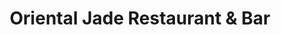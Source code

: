 ---
layout: place
title: "Oriental Jade Restaurant & Bar"
permalink: /maine/bangor/oriental-jade-restaurant-bar.html
stateAbbr: ME
stateName: Maine
cityName: Bangor
seo:
  name: "Oriental Jade Restaurant & Bar"
  type: Restaurant
  links: null
description: "Oriental Jade Restaurant & Bar serves delicious sushi in Bangor, Maine. Try fresh Japanese dishes for a great dining experience. "
place_id: ChIJBSVwUZe0r0wR8wFivAxOGGg
photos:
  - name: >-
      places/ChIJBSVwUZe0r0wR8wFivAxOGGg/photos/AeeoHcI8pwUyBVkHX1Js3RC6lp6QKM27aK-jmYW8nU5oERokQZXIsjhutsUJIa8GNxeDfoKI_3o0cDgGvEG2_UrO3cF2UCDRVkPkVWTMDcG9ev1jbG9Un9R0l3dM7cIlTRvzq0Nn2IImp7mgEEDE9rIw69aTEE4k0DD2Reo50usJIfQ8OUyIdvT6fpZ8xYnO1kJvET36n2LcYRuA28D2A6naQ8tqKYFAc1-w8gimSWpwgCV98kYn21VTdlOy8UvtWCIYWXtttMptvoYPClUbWp733FMFjqwaZSHcyqUskMUlwlVh8A
    widthPx: 2048
    heightPx: 1275
    authorAttributions:
      - displayName: Oriental Jade Restaurant & Bar
        uri: https://maps.google.com/maps/contrib/105431022469092132981
        photoUri: >-
          https://lh3.googleusercontent.com/a-/ALV-UjVu_3nxU4eo2eHJnEKwXUYiavNhL3uUocMzs8QnWPvH4NbcYFjE=s100-p-k-no-mo
    flagContentUri: >-
      https://www.google.com/local/imagery/report/?cb_client=maps_api_places.places_api&image_key=!1e10!2sAF1QipOJ4_qCpz9j79MirUJw-cN33fnf7hbuX8ukL7C_&hl=en-US
    googleMapsUri: >-
      https://www.google.com/maps/place//data=!3m4!1e2!3m2!1sAF1QipOJ4_qCpz9j79MirUJw-cN33fnf7hbuX8ukL7C_!2e10!4m2!3m1!1s0x4cafb49751702505:0x68184e0cbc6201f3
  - name: >-
      places/ChIJBSVwUZe0r0wR8wFivAxOGGg/photos/AeeoHcIRF_dQBExQAJF-seRvbI0wexigo3Y3-iUjxwCEHXftXJrPDSgaCPpgdARXzu1yOtiNC56diu14M5S5TicvjaSMAzvKKcddACKazFzuGpiENRSehAopG_Ywb0HR-zLBfnquFIOFKjZGgMJtalmhZmKH9ERCgjFcHrDb3_KUgRufgQgmX4yRoQ7cZbD0-peqLXOHf1D0byDiS5FHClAdPkgugLxtVv37OSV7kOH6e0PjYw32mbM08TWVfkivJV2XRt6RCY9gvyP5aHS-Kxjvpjk_H6lv9brrtkDupE6K_xPnrnjthaJUtNf66PXfUARNPRiuZ6QKsYSuLDzPudWi1xKvdq4yWIOkNfWAlU2S9LTos8wLNjXSVLeJyFm8x8xlMfA07MlMwLDSOmLHSEX6d13bcow27Aus_m1-k6ivhDk1jI5knYV932yS6pX02SyQ
    widthPx: 2992
    heightPx: 2992
    authorAttributions:
      - displayName: Strict Motivation
        uri: https://maps.google.com/maps/contrib/112509004066018835500
        photoUri: >-
          https://lh3.googleusercontent.com/a-/ALV-UjUu98x3kuMy4fpmAIZitd_EEKDNzgzSwjDO8WAlEI6W3iT4uVs=s100-p-k-no-mo
    flagContentUri: >-
      https://www.google.com/local/imagery/report/?cb_client=maps_api_places.places_api&image_key=!1e10!2sCIABIhADydVgTAiII2gEjWUACpMk&hl=en-US
    googleMapsUri: >-
      https://www.google.com/maps/place//data=!3m4!1e2!3m2!1sCIABIhADydVgTAiII2gEjWUACpMk!2e10!4m2!3m1!1s0x4cafb49751702505:0x68184e0cbc6201f3
  - name: >-
      places/ChIJBSVwUZe0r0wR8wFivAxOGGg/photos/AeeoHcL7w6lPcyXgml6dG5bq4IZe1P4X1kTwB8EL3tj07sKYz3XLFqwekZs03tRzLO6fzCozlNEBjHw6HiXt2mjA9UWotqcdiJiRJgtiZwevSpN94tdfDhNbIRARisFcCPbdVZK_teI9PDvWKQgnmrrPq0w6ERKDjdBZj8HFgr3hy10FyCW4vBpzDVKZEH1NkdHnDI9mBPs-S4ETXjfjZsGRrsQ1enKch9QG85Lpz62DI0BzjRGuo_B0w7Bl688YZ_63tzCUSHlC24ydHnwVjhzWpjnPtGvwggdeo8uBMPSylj5zCA
    widthPx: 1536
    heightPx: 1024
    authorAttributions:
      - displayName: Oriental Jade Restaurant & Bar
        uri: https://maps.google.com/maps/contrib/105431022469092132981
        photoUri: >-
          https://lh3.googleusercontent.com/a-/ALV-UjVu_3nxU4eo2eHJnEKwXUYiavNhL3uUocMzs8QnWPvH4NbcYFjE=s100-p-k-no-mo
    flagContentUri: >-
      https://www.google.com/local/imagery/report/?cb_client=maps_api_places.places_api&image_key=!1e10!2sAF1QipN9u-0RJGt5cFUU5onVPgs3v_IWQqK9VQ6foPpv&hl=en-US
    googleMapsUri: >-
      https://www.google.com/maps/place//data=!3m4!1e2!3m2!1sAF1QipN9u-0RJGt5cFUU5onVPgs3v_IWQqK9VQ6foPpv!2e10!4m2!3m1!1s0x4cafb49751702505:0x68184e0cbc6201f3
  - name: >-
      places/ChIJBSVwUZe0r0wR8wFivAxOGGg/photos/AeeoHcKXcMqJyAGpAEPNlAPUDowRExpMMnBsgihFUuoVr-IPH637XDpAWcE9GbAjLc3p8mszBqmq40GqA_kVOq4Evy2uuNl52-IV_xUmpmvtQUa3_bTSJk-hDq-ikK0mxK4Se-_oiCMH837nm77blhOHjjjIB6RHApKAMndMNTRzQo9mFaEsnLjBkBtmLE6k8kNRM1wBvSFZ3Y_-2bHJ4pnBdk59Axh_CUkFtR67IUxh6XMORMg03qb7pG_5NdRZwospotB29KPN_wz21vcffLwZoJNComLUfusjWXbh_TVz0Yu_2GLhvw_kdFtKCryEmTTj4O9-JIt19cVJY-39_fUCBTFEs_KPxoWjCmMlJWmRDxoQ1AS0dL7c57IrX2HsvV5d57mW4gUSHx3fdB9FYT6N38yJDEZ4Bg9CWzgQS7KjPOw
    widthPx: 3024
    heightPx: 4032
    authorAttributions:
      - displayName: Atsirhc Arumik
        uri: https://maps.google.com/maps/contrib/111046100308963333500
        photoUri: >-
          https://lh3.googleusercontent.com/a-/ALV-UjVRsK3R9wckMf-92R4MrsXvA4WgzZj2JTACjTtFXtlA1IiVj5MI=s100-p-k-no-mo
    flagContentUri: >-
      https://www.google.com/local/imagery/report/?cb_client=maps_api_places.places_api&image_key=!1e10!2sCIHM0ogKEICAgIDH5ICqFA&hl=en-US
    googleMapsUri: >-
      https://www.google.com/maps/place//data=!3m4!1e2!3m2!1sCIHM0ogKEICAgIDH5ICqFA!2e10!4m2!3m1!1s0x4cafb49751702505:0x68184e0cbc6201f3
  - name: >-
      places/ChIJBSVwUZe0r0wR8wFivAxOGGg/photos/AeeoHcLUZkGR9fzR4_dgWypaj1nT1ePR35nwc5jCdhR6Oku32cGZNtqkl8c8OVidhMnrEM4T_0Aehn0FXDFGQH09EyOKyUzM4ys2yHaDgONcDJ-65EWIpvDFw2715cJOr6S0CO_TAOQCPDLeD5Lm6ipPaYuXezN27KvhpVTuec4A6p_bz3dm3jeezyOFjOWMKw2U7oyDDgkJe1F2FwtidTiwxnCH5tnxwnXR25zYxGNgtWGdQYYU0soFWirQlPLrL1JG8h6jGHRLjdPTwhYUxmUdj0Ce-2y7SRChtElNR69MbmBQ_L3yWZnKFvsYTvlsAYFTIr3VRNnD5Suix3DpHZGmJktcyA66QrDyKuZJP7a5PGLCwdxnp99stiscfYmQFho15DTL9gdc2W5xqxEEaslCSUu2XTsR5uBN8MuYIxltfd8
    widthPx: 2992
    heightPx: 2992
    authorAttributions:
      - displayName: Strict Motivation
        uri: https://maps.google.com/maps/contrib/112509004066018835500
        photoUri: >-
          https://lh3.googleusercontent.com/a-/ALV-UjUu98x3kuMy4fpmAIZitd_EEKDNzgzSwjDO8WAlEI6W3iT4uVs=s100-p-k-no-mo
    flagContentUri: >-
      https://www.google.com/local/imagery/report/?cb_client=maps_api_places.places_api&image_key=!1e10!2sCIHM0ogKEICAgMCo29Pjag&hl=en-US
    googleMapsUri: >-
      https://www.google.com/maps/place//data=!3m4!1e2!3m2!1sCIHM0ogKEICAgMCo29Pjag!2e10!4m2!3m1!1s0x4cafb49751702505:0x68184e0cbc6201f3
  - name: >-
      places/ChIJBSVwUZe0r0wR8wFivAxOGGg/photos/AeeoHcK7_3NJYD7yzxdBZBLkNudSZCkR7-DnZnaMIEuEY6VcUhAa_8jB1gl6mAFv0_OUwlFBqjY0yXB7aJn0Sva-4LIGSmztiayAXkdTGfZ3yyGvF4sUj5uPwYfpZZcslfEVFTyndXScem01TQJCtRD3aKKj9SPHRWkqB9crahPldp9bobo13bTCBZE3YWYwftNi3dIL_RCuq-zV1VDZqzfn3xM4N_o6KnC1AOcNQzybO-K2KhFJPV3jeESwH32CwCWoT2MAabsN6a8JBsWc4f_4auVPMWvTjFOfqef_SEi8IzkZmQHoVlCmK86b9U-oL7Ct-3AjN75ugjsNuH-nETjcKIa5b4MPZOkr_wq1cWrrEvf5bTSLW8FtBDtLXKDWHR8NMat_opTjbWJFM70twnKSbOX2L-xwCTejJ56zo2N1wB35vQ
    widthPx: 3024
    heightPx: 4032
    authorAttributions:
      - displayName: 'WHEEL ''N DEAL MOTORS Maine #1 Used Car Dealer!'
        uri: https://maps.google.com/maps/contrib/109593057396765108554
        photoUri: >-
          https://lh3.googleusercontent.com/a-/ALV-UjWTI28n0pd3F3bVqE7dflhpeo7MjgdWCDUxO6FyDhEUhgN2lWE=s100-p-k-no-mo
    flagContentUri: >-
      https://www.google.com/local/imagery/report/?cb_client=maps_api_places.places_api&image_key=!1e10!2sCIHM0ogKEICAgIDK1tvmdg&hl=en-US
    googleMapsUri: >-
      https://www.google.com/maps/place//data=!3m4!1e2!3m2!1sCIHM0ogKEICAgIDK1tvmdg!2e10!4m2!3m1!1s0x4cafb49751702505:0x68184e0cbc6201f3
  - name: >-
      places/ChIJBSVwUZe0r0wR8wFivAxOGGg/photos/AeeoHcLXURQzqM1qWW_GhsaTVgUFcYS-udIM-cbQEmH_CzlmgzZfc0Byhv2yeUEsKP2bzPKZsDWAj5QHg0uBD3bsjVCVLJPJn-NqsYWYKbxTtR2kRhyy9ep7o502P8egnZcEZKxcB9vgsoaGz9_c38DTdLS4W4RyJVtqbPjOjAEyhJ2AG5m0YfJ1wAohIYcSQIsIRC5TKH-CPNBkazRFS2-8YAHlclAgEiPKg-SkP4TFuptNE7xEFc-x7_w8dIawpDFxdRNy-AGHjkCntDFFlxoKdpAWwRAy42neldZK8C61BAQxAUAcRtAOa0I9_IbeoXCwD7w-tNrhvwAC7iP8QbFA9ZbDzgiJhLrEGjJgeBS_Ng6az-pjvmBcJxwHJRgTmIY_tvDfj0SpvOjSTMmpopyLK653RT7bVWLp4mBMxquB7tjKU-nG
    widthPx: 4080
    heightPx: 3072
    authorAttributions:
      - displayName: Sid
        uri: https://maps.google.com/maps/contrib/115997647824777223465
        photoUri: >-
          https://lh3.googleusercontent.com/a-/ALV-UjVwylx97QAmoN0cdfsTW75v-eNg-h2KLMAFYqdKLPr6Q8Km7UyO=s100-p-k-no-mo
    flagContentUri: >-
      https://www.google.com/local/imagery/report/?cb_client=maps_api_places.places_api&image_key=!1e10!2sCIHM0ogKEICAgIC78_KzvgE&hl=en-US
    googleMapsUri: >-
      https://www.google.com/maps/place//data=!3m4!1e2!3m2!1sCIHM0ogKEICAgIC78_KzvgE!2e10!4m2!3m1!1s0x4cafb49751702505:0x68184e0cbc6201f3
  - name: >-
      places/ChIJBSVwUZe0r0wR8wFivAxOGGg/photos/AeeoHcKw_OSLdYQHX7FqcvdnGlDsowznpRqKoXwto1do4nsqL2-VYoWFwOIKfqRTCi1rXnYsW-78hlIJOidkxmwpCDh7GaV4Ul0ZykBUaacSVLHR0tPhkMVz2qpLHBCVFfx2j_3dx7t9XPvRWoVTsWEk93hTTXhLtWA4mCDXWJsYL0DbX-W4UHYSNymxBmRtpNRtjSopXEZewkdXBVljKwwFgYQtWHmM_ugVmCCqtgIshtbcKwyCuR-MCXGnJkd2OSqj7wFfpPdUk2QTE35S0dTn3oiJ6skI9qBBSFpA5mDOsE3_Y31lboBok9gDi5N0Hgkxl1G7sEglHyRsFCXLlV6nC4oTsx7dic5YUPZppfmMBW051H6myiWEM0RqX2ANN3gYkJl2s9F3LyeDXkO2htj5ShRV5Jr2DA7jBuFUQNJalAa1Ee4
    widthPx: 4032
    heightPx: 2268
    authorAttributions:
      - displayName: Jessica Brophy
        uri: https://maps.google.com/maps/contrib/116652546048697173787
        photoUri: >-
          https://lh3.googleusercontent.com/a-/ALV-UjXf_zGtpaY9PyYheZoUkXK28stc_2hs9pirOO_POS4mZkYe3WfZkw=s100-p-k-no-mo
    flagContentUri: >-
      https://www.google.com/local/imagery/report/?cb_client=maps_api_places.places_api&image_key=!1e10!2sCIHM0ogKEICAgID3oa79qgE&hl=en-US
    googleMapsUri: >-
      https://www.google.com/maps/place//data=!3m4!1e2!3m2!1sCIHM0ogKEICAgID3oa79qgE!2e10!4m2!3m1!1s0x4cafb49751702505:0x68184e0cbc6201f3
  - name: >-
      places/ChIJBSVwUZe0r0wR8wFivAxOGGg/photos/AeeoHcJBLjmLjl14FVz-FfkM_yZFSkfr7aqOqp0NLk2PTBf8hHKojFu5U3SFeSeDKsbApo6_mMncvYVcoIwTQVqiksSKXT-6pTsaMOopR52Oz5r9GCHfRnl1WHOSqY1UjWnHS56Uhrz41FHTQWFl1cKW33c_0IJyqmgLOX7Ojx2-SPDij_HeoXa8010YvHvwYqdZ7oj2I0tnyAxJyqetNRPAZ99QECSufV7G3cEIYWd9kn2ROK6kgUXYJUPzLQGVq1DpYMVPLWJgqj77e6IonlO6iXW9ZpjkKQAhVVYWCCUZITnbc73vdJXxWG-STsSr9RmC6Yb9s2zGiEXMi7iV1IsVfdmICBdd2ER6HoE2I2Gk6iaUnbE1ZocQ2O21UTNWvGS2TozuMXvkifKbfTOD6dSw8Rgl_8yZPikf6ZJLqAS3zBEhlE0b
    widthPx: 4000
    heightPx: 3000
    authorAttributions:
      - displayName: Goli J
        uri: https://maps.google.com/maps/contrib/117700544072591067988
        photoUri: >-
          https://lh3.googleusercontent.com/a-/ALV-UjUFo3sGsT24EFLHP5JDBfVWtHbRWNQasYFhrzpqitxlEtkyQHWtcA=s100-p-k-no-mo
    flagContentUri: >-
      https://www.google.com/local/imagery/report/?cb_client=maps_api_places.places_api&image_key=!1e10!2sCIHM0ogKEICAgIDrxIaR-QE&hl=en-US
    googleMapsUri: >-
      https://www.google.com/maps/place//data=!3m4!1e2!3m2!1sCIHM0ogKEICAgIDrxIaR-QE!2e10!4m2!3m1!1s0x4cafb49751702505:0x68184e0cbc6201f3
  - name: >-
      places/ChIJBSVwUZe0r0wR8wFivAxOGGg/photos/AeeoHcLniChKJeoMhFnnZvHUHsGi4lIcPeV831rpY3i7-d9V01CSrf2SBpiJWB7VXjlAUWx8wfNqvLpUlukj5PAlGsnm2SV1DtqaokcSUFrAi76mTt-Pu6jWriGV1AE6kKKLuYrldMj6oXJIbmWigijNJSLySdCSewbdhJ2_hNcXJKgRXUfFj9vm6GitW974QcMJ2f4D6UbRiwz08usD87vTHVk3SkNCimtfHtTpDcPz0YCI_LnCH0DKR8NnCLW0afokrkhy2UY4cpywbjRd9VMHmdx6wfHH35SVaSPIi1zn1Fm6W29z-yXL_cRpk5H1G_zGVHrsJGgWSQ6rvDVSb0GwTVEy2SxBTglEwG4AoV-zhavAUcq44EDMh-vpyqo395JzadMFoceyPwTWfXDAvMC4-etvirdWhXKMVzy5eYVvKTe0fLND
    widthPx: 1080
    heightPx: 1920
    authorAttributions:
      - displayName: RD Mahanpour
        uri: https://maps.google.com/maps/contrib/115255828865819617284
        photoUri: >-
          https://lh3.googleusercontent.com/a-/ALV-UjUUUsVPt6WksjrsBPI-ejNiqZNMSVtSn436v6UJuX2J5xwvdL131g=s100-p-k-no-mo
    flagContentUri: >-
      https://www.google.com/local/imagery/report/?cb_client=maps_api_places.places_api&image_key=!1e10!2sCIHM0ogKEICAgID29LCR5AE&hl=en-US
    googleMapsUri: >-
      https://www.google.com/maps/place//data=!3m4!1e2!3m2!1sCIHM0ogKEICAgID29LCR5AE!2e10!4m2!3m1!1s0x4cafb49751702505:0x68184e0cbc6201f3
address: 320 Bangor Mall Blvd, Bangor, ME 04401, USA
street: 320 Bangor Mall Blvd
city: Bangor
state: ME
zip: '04401'
country: USA
neighborhood: null
latitude: '44.827149'
longitude: '-68.751994'
accessibility_options:
  wheelchairAccessibleParking: true
  wheelchairAccessibleEntrance: true
  wheelchairAccessibleRestroom: true
  wheelchairAccessibleSeating: true
business_status: OPERATIONAL
name: Oriental Jade Restaurant & Bar
google_maps_links:
  directionsUri: >-
    https://www.google.com/maps/dir//''/data=!4m7!4m6!1m1!4e2!1m2!1m1!1s0x4cafb49751702505:0x68184e0cbc6201f3!3e0
  placeUri: https://maps.google.com/?cid=7500830995992674803
  writeAReviewUri: >-
    https://www.google.com/maps/place//data=!4m3!3m2!1s0x4cafb49751702505:0x68184e0cbc6201f3!12e1
  reviewsUri: >-
    https://www.google.com/maps/place//data=!4m4!3m3!1s0x4cafb49751702505:0x68184e0cbc6201f3!9m1!1b1
  photosUri: >-
    https://www.google.com/maps/place//data=!4m3!3m2!1s0x4cafb49751702505:0x68184e0cbc6201f3!10e5
primary_type: Asian Restaurant
opening_hours: null
secondary_opening_hours: null
phone: null
price_level: null
price_range: null
rating: null
rating_count: 0
website: null
reviews: null
parking_options: null
payment_options: null
allow_dogs: null
curbside_pickup: null
delivery: null
dine_in: null
good_for_children: null
good_for_groups: null
good_for_sports: null
live_music: null
menu_for_children: null
outdoor_seating: null
reservable: null
restroom: null
serves_beer: null
serves_breakfast: null
serves_brunch: null
serves_cocktails: null
serves_coffee: null
serves_dinner: null
serves_dessert: null
serves_lunch: null
serves_vegetarian_food: null
serves_wine: null
takeout: null
update_category: pro
summary: null

---